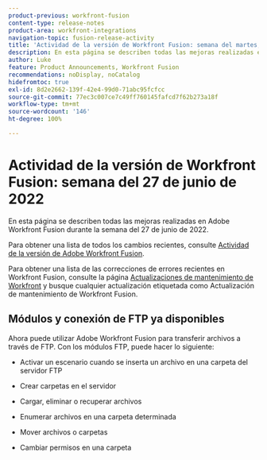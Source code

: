 ```yaml
---
product-previous: workfront-fusion
content-type: release-notes
product-area: workfront-integrations
navigation-topic: fusion-release-activity
title: 'Actividad de la versión de Workfront Fusion: semana del martes, 27 de junio de 2022'
description: En esta página se describen todas las mejoras realizadas en Adobe Workfront Fusion durante la semana del 27 de junio de 2022.
author: Luke
feature: Product Announcements, Workfront Fusion
recommendations: noDisplay, noCatalog
hidefromtoc: true
exl-id: 8d2e2662-139f-42e4-99d0-71abc95fcfcc
source-git-commit: 77ec3c007ce7c49ff760145fafcd7f62b273a18f
workflow-type: tm+mt
source-wordcount: '146'
ht-degree: 100%

---
```


# Actividad de la versión de Workfront Fusion: semana del 27 de junio de 2022

En esta página se describen todas las mejoras realizadas en Adobe Workfront Fusion durante la semana del 27 de junio de 2022.

Para obtener una lista de todos los cambios recientes, consulte [Actividad de la versión de Adobe Workfront Fusion](/help/workfront-fusion/fusion-product-releases/fusion-release-activity.md).

Para obtener una lista de las correcciones de errores recientes en Workfront Fusion, consulte la página [Actualizaciones de mantenimiento de Workfront](https://experienceleague.adobe.com/docs/workfront-known-issues/releases/current-updates.html?lang=es) y busque cualquier actualización etiquetada como Actualización de mantenimiento de Workfront Fusion.

## Módulos y conexión de FTP ya disponibles

Ahora puede utilizar Adobe Workfront Fusion para transferir archivos a través de FTP. Con los módulos FTP, puede hacer lo siguiente:

* Activar un escenario cuando se inserta un archivo en una carpeta del servidor FTP

* Crear carpetas en el servidor

* Cargar, eliminar o recuperar archivos

* Enumerar archivos en una carpeta determinada

* Mover archivos o carpetas

* Cambiar permisos en una carpeta

